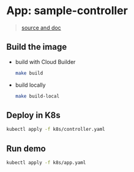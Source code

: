 # App: sample-controller

> [source and doc](https://github.com/neoseele/sample-controller)

## Build the image

* build with Cloud Builder

  ```sh
  make build
  ```

* build locally

  ```sh
  make build-local
  ```

## Deploy in K8s

```sh
kubectl apply -f k8s/controller.yaml
```

## Run demo

```sh
kubectl apply -f k8s/app.yaml
```
